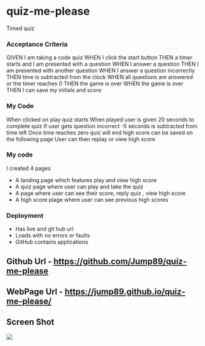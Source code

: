 # quiz-me-please
Timed quiz

### Acceptance Criteria 
GIVEN I am taking a code quiz
WHEN I click the start button
THEN a timer starts and I am presented with a question
WHEN I answer a question
THEN I am presented with another question
WHEN I answer a question incorrectly
THEN time is subtracted from the clock
WHEN all questions are answered or the timer reaches 0
THEN the game is over
WHEN the game is over
THEN I can save my initials and score

### My Code 
When clicked on play quiz starts 
When played user is given 20 seconds to complete quiz
If user gets question incorrect -5 seconds is subtracted from time left
Once time reaches zero quiz will end high score can be saved on the following page 
User can then replay or view high score 

### My code 
I created 4 pages 
* A landing page which features play and view high score 
* A quiz page where user can play and take the quiz 
* A page where user can see their score, reply quiz , view high score
* A high score plage where user can see previous high scores

### Deployment
* Has live and git hub url
* Loads with no errors or faults 
* GitHub contains applications 

## Github Url - https://github.com/Jump89/quiz-me-please
## WebPage Url - https://jump89.github.io/quiz-me-please/

## Screen Shot 
![](/Users/cioramos/development/quiz-me-please/assests/image/screenshot-landing.png)

